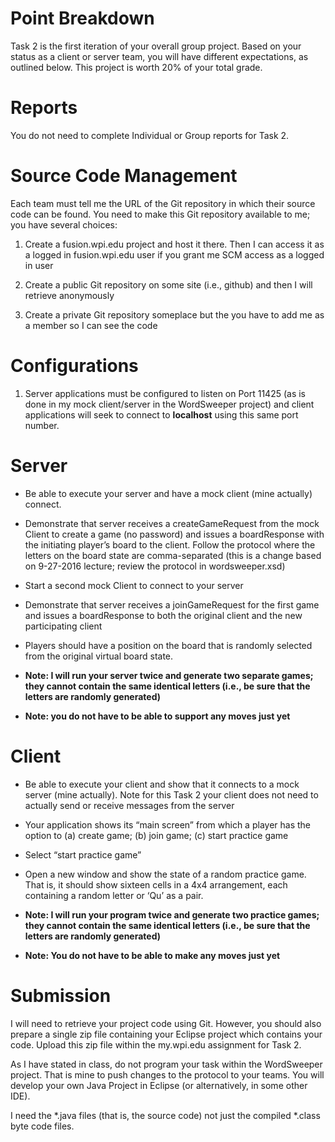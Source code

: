 Point Breakdown
===============

Task 2 is the first iteration of your overall group project. Based on
your status as a client or server team, you will have different
expectations, as outlined below. This project is worth 20% of your total
grade.

Reports
=======

You do not need to complete Individual or Group reports for Task 2.

Source Code Management
======================

Each team must tell me the URL of the Git repository in which their
source code can be found. You need to make this Git repository available
to me; you have several choices:

1.  Create a fusion.wpi.edu project and host it there. Then I can access
    it as a logged in fusion.wpi.edu user if you grant me SCM access as
    a logged in user

2.  Create a public Git repository on some site (i.e., github) and then
    I will retrieve anonymously

3.  Create a private Git repository someplace but the you have to add me
    as a member so I can see the code

Configurations
==============

1.  Server applications must be configured to listen on Port 11425 (as
    is done in my mock client/server in the WordSweeper project) and
    client applications will seek to connect to **localhost** using this
    same port number.

Server
======

-   Be able to execute your server and have a mock client
    (mine actually) connect.

-   Demonstrate that server receives a createGameRequest from the mock
    Client to create a game (no password) and issues a boardResponse
    with the initiating player’s board to the client. Follow the
    protocol where the letters on the board state are comma-separated
    (this is a change based on 9-27-2016 lecture; review the protocol
    in wordsweeper.xsd)

-   Start a second mock Client to connect to your server

-   Demonstrate that server receives a joinGameRequest for the first
    game and issues a boardResponse to both the original client and the
    new participating client

-   Players should have a position on the board that is randomly
    selected from the original virtual board state.

-   **Note: I will run your server twice and generate two separate
    games; they cannot contain the same identical letters (i.e., be sure
    that the letters are randomly generated)**

-   **Note: you do not have to be able to support any moves just yet**

Client
======

-   Be able to execute your client and show that it connects to a mock
    server (mine actually). Note for this Task 2 your client does not
    need to actually send or receive messages from the server

-   Your application shows its “main screen” from which a player has the
    option to (a) create game; (b) join game; (c) start practice game

-   Select “start practice game”

-   Open a new window and show the state of a random practice game. That
    is, it should show sixteen cells in a 4x4 arrangement, each
    containing a random letter or ‘Qu’ as a pair.

-   **Note: I will run your program twice and generate two practice
    games; they cannot contain the same identical letters (i.e., be sure
    that the letters are randomly generated)**

-   **Note: You do not have to be able to make any moves just yet**

Submission
==========

I will need to retrieve your project code using Git. However, you should
also prepare a single zip file containing your Eclipse project which
contains your code. Upload this zip file within the my.wpi.edu
assignment for Task 2.

As I have stated in class, do not program your task within the
WordSweeper project. That is mine to push changes to the protocol to
your teams. You will develop your own Java Project in Eclipse (or
alternatively, in some other IDE).

I need the \*.java files (that is, the source code) not just the
compiled \*.class byte code files.
